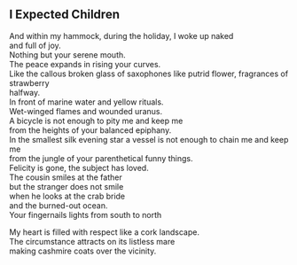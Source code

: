 I Expected Children
-------------------
And within my hammock, during the holiday, I woke up naked  
and full of joy.  
Nothing but your serene mouth.  
The peace expands in rising your curves.  
Like the callous broken glass of saxophones like putrid flower, fragrances of strawberry  
halfway.  
In front of marine water and yellow rituals.  
Wet-winged flames and wounded uranus.  
A bicycle is not enough to pity me and keep me  
from the heights of your balanced epiphany.  
In the smallest silk evening star a vessel is not enough to chain me and keep me  
from the jungle of your parenthetical funny things.  
Felicity is gone, the subject has loved.  
The cousin smiles at the father  
but the stranger does not smile  
when he looks at the crab bride  
and the burned-out ocean.  
Your fingernails lights from south to north  
  
My heart is filled with respect like a cork landscape.  
The circumstance attracts on its listless mare  
making cashmire coats over the vicinity.  
